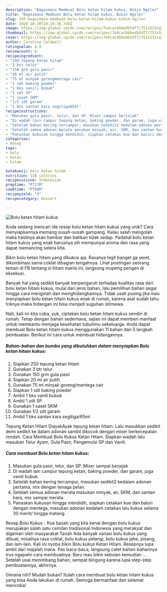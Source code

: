 ```yaml
---
description: "Bagaimana Membuat Bolu ketan hitam kukus, Bikin Ngiler"
title: "Bagaimana Membuat Bolu ketan hitam kukus, Bikin Ngiler"
slug: 195-bagaimana-membuat-bolu-ketan-hitam-kukus-bikin-ngiler
date: 2020-10-30T20:16:30.748Z
image: https://img-global.cpcdn.com/recipes/7e4cacb6bedb5df7/751x532cq70/bolu-ketan-hitam-kukus-foto-resep-utama.jpg
thumbnail: https://img-global.cpcdn.com/recipes/7e4cacb6bedb5df7/751x532cq70/bolu-ketan-hitam-kukus-foto-resep-utama.jpg
cover: https://img-global.cpcdn.com/recipes/7e4cacb6bedb5df7/751x532cq70/bolu-ketan-hitam-kukus-foto-resep-utama.jpg
author: Caroline Caldwell
ratingvalue: 4.9
reviewcount: 8
recipeingredient:
- "250 tepung ketan hitam"
- "3 btr telur"
- "150 grm gula pasir"
- "20 ml air putih"
- "75 ml minyak gorengmentega cair"
- "1 sdt baking powder"
- "1 bks vanili bubuk"
- "1 sdt SP"
- "1 saset SKM"
- "1/2 sdt garam"
- "1 bks santan kara segitiga65ml"
recipeinstructions:
- "Masukan gula pasir, telur, dan SP. Mixer sampai berjejak"
- "Di wadah lain campur tepung ketan, baking powder, dan garam, juga vanili bubuk."
- "Setelah bahan kering tercampur, masukan sedikit2 kedalam adonan pertama, mix dengan tenaga pelan."
- "Setelah semua adonan merata masukan minyak, air, SKM, dan santan kara, mix sampai merata."
- "Panaskan kukusan hingga mendidih, siapkan cetakan kue dan baluri dengan mentega, masukan adonan kedalam cetakan lalu kukus selama 30 menit/ hingga matang."
categories:
- Resep
tags:
- bolu
- ketan
- hitam

katakunci: bolu ketan hitam 
nutrition: 138 calories
recipecuisine: Indonesian
preptime: "PT27M"
cooktime: "PT60M"
recipeyield: "3"
recipecategory: Dessert

---
```



![Bolu ketan hitam kukus](https://img-global.cpcdn.com/recipes/7e4cacb6bedb5df7/751x532cq70/bolu-ketan-hitam-kukus-foto-resep-utama.jpg)

Anda sedang mencari ide resep bolu ketan hitam kukus yang unik? Cara menyiapkannya memang susah-susah gampang. Kalau salah mengolah maka hasilnya akan hambar dan bahkan tidak sedap. Padahal bolu ketan hitam kukus yang enak harusnya sih mempunyai aroma dan rasa yang dapat memancing selera kita.

Bikin bolu ketan hitam yang dikukus aja. Rasanya legit banget ga seret, dikombinasi sama coklat dibagian tengahnya. Lihat postingan seorang teman di FB tentang si hitam manis ini, langsung mupeng pengen di eksekusi.

Banyak hal yang sedikit banyak berpengaruh terhadap kualitas rasa dari bolu ketan hitam kukus, mulai dari jenis bahan, lalu pemilihan bahan segar hingga cara mengolah dan menghidangkannya. Tidak usah pusing jika mau menyiapkan bolu ketan hitam kukus enak di rumah, karena asal sudah tahu triknya maka hidangan ini bisa menjadi suguhan istimewa.


Nah, kali ini kita coba, yuk, ciptakan bolu ketan hitam kukus sendiri di rumah. Tetap dengan bahan sederhana, sajian ini dapat memberi manfaat untuk membantu menjaga kesehatan tubuhmu sekeluarga. Anda dapat membuat Bolu ketan hitam kukus menggunakan 11 bahan dan 5 langkah pembuatan. Berikut ini cara untuk membuat hidangannya.

<!--inarticleads1-->

##### Bahan-bahan dan bumbu yang dibutuhkan dalam menyiapkan Bolu ketan hitam kukus:

1. Siapkan 250 tepung ketan hitam
1. Gunakan 3 btr telur
1. Gunakan 150 grm gula pasir
1. Siapkan 20 ml air putih
1. Gunakan 75 ml minyak goreng/mentega cair
1. Siapkan 1 sdt baking powder
1. Ambil 1 bks vanili bubuk
1. Ambil 1 sdt SP
1. Gunakan 1 saset SKM
1. Gunakan 1/2 sdt garam
1. Ambil 1 bks santan kara segitiga/65ml


Tepung Ketan Hitam DiayakAyak tepung ketan hitam. Lalu masukkan sedikit demi sedikit ke dalam adonan sambil dikocok dengan mixer berkecepatan rendah. Cara Membuat Bolu Kukus Ketan Hitam. Siapkan wadah lalu masukan Telur Ayam, Gula Pasir, Pengemulsi SP dan Vanili. 

<!--inarticleads2-->

##### Cara membuat Bolu ketan hitam kukus:

1. Masukan gula pasir, telur, dan SP. Mixer sampai berjejak
1. Di wadah lain campur tepung ketan, baking powder, dan garam, juga vanili bubuk.
1. Setelah bahan kering tercampur, masukan sedikit2 kedalam adonan pertama, mix dengan tenaga pelan.
1. Setelah semua adonan merata masukan minyak, air, SKM, dan santan kara, mix sampai merata.
1. Panaskan kukusan hingga mendidih, siapkan cetakan kue dan baluri dengan mentega, masukan adonan kedalam cetakan lalu kukus selama 30 menit/ hingga matang.


Resep Bolu Kukus - Kue basah yang kita kenal dengan bolu kukus merupakan salah satu cemilan tradisional Indonesia yang merakyat dan digemari oleh masyarakat Tanah Ada banyak variasi bolu kukus yang dibuat, misalnya rasa coklat, bolu kukus pelangi, bolu kukus jahe, pisang, dan lain-lain. Kali ini nyoba bikin Bolu kukus Ketan Hitam. Resepnya lupa ambil dari majalah mana. Pas baca-baca, langsung catet bahan-bahannya trus ngapalin cara membuatnya. Baru mau bikin sebulan kemudian … Setelah usai menimbang bahan, sempat bingung karena lupa step-step pembuatannya, akhirnya. 

Gimana nih? Mudah bukan? Itulah cara membuat bolu ketan hitam kukus yang bisa Anda lakukan di rumah. Semoga bermanfaat dan selamat mencoba!
